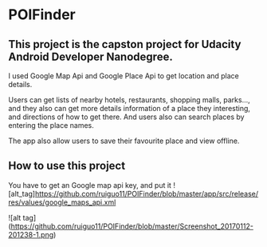 # POIFinder

## This project is the capston project for Udacity Android Developer Nanodegree. 
I used Google Map Api and Google Place Api to get location and place details. 

Users can get lists of nearby hotels, restaurants, shopping malls, parks..., and they also can get more details information of a place they interesting, and directions of how to get there. And users also can search places by entering the place names. 

The app also allow users to save their favourite place and view offline. 

## How to use this project
You have to get an Google map api key, and put it ![alt_tag]https://github.com/ruiguo11/POIFinder/blob/master/app/src/release/res/values/google_maps_api.xml

![alt tag] (https://github.com/ruiguo11/POIFinder/blob/master/Screenshot_20170112-201238-1.png)
